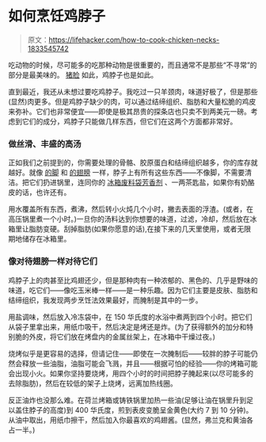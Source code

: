 # 如何烹饪鸡脖子

> 原文：<https://lifehacker.com/how-to-cook-chicken-necks-1833545742>

吃动物的时候，尽可能多的吃那种动物是很重要的，而且通常不是那些“不寻常”的部分是最美味的。 [猪脸](https://skillet.lifehacker.com/will-it-sous-vide-the-head-of-a-pig-1797683697) 如此，鸡脖子也是如此。



直到最近，我还从未想过要吃鸡脖子。我吃过一只羊颈肉，味道好极了，但是那些(显然)肉更多。但是鸡脖子缺少的肉，可以通过结缔组织、脂肪和大量松脆的鸡皮来弥补。它们也非常便宜——即使是极其昂贵的探条店也只卖不到两美元一磅。考虑到它们的成分，鸡脖子只能做几样东西，但它们在这两个方面都非常好。

### 做丝滑、丰盛的高汤

正如我们之前提到的，你需要处理的骨骼、胶原蛋白和结缔组织越多，你的库存就越好。就像 [的脚](https://lifehacker.com/use-chicken-feet-for-the-richest-possible-stock-1824999592) 和 [的翅膀](https://skillet.lifehacker.com/chicken-wings-make-the-richest-broth-imaginable-1787814398) 一样，脖子上有所有这些东西——不像脚，不需要清洁。把它们扔进锅里，连同你的 [冰箱废料袋](https://skillet.lifehacker.com/how-to-make-seafood-stock-out-of-scraps-1823958899)[芳香剂](https://skillet.lifehacker.com/how-to-make-stock-that-isnt-bland-nonsense-1820626531) 、一两茶匙盐，如果你有奶酪皮的话，也许还有。

用水覆盖所有东西，煮沸，然后转小火炖几个小时，撇去表面的浮渣。(或者，在高压锅里煮一个小时。)一旦你的汤料达到你想要的味道，过滤，冷却，然后放在冰箱里让脂肪变硬。刮掉脂肪(如果你愿意的话),在接下来的几天里使用，或者无限期地储存在冰箱里。

### 像对待翅膀一样对待它们

鸡脖子上的肉甚至比鸡翅还少，但是那种肉有一种浓郁的、黑色的、几乎是野味的味道，吃它们——像吃玉米棒一样——是一种乐趣。因为它们主要是皮肤、脂肪和结缔组织，我发现两步烹饪法效果最好，而腌制是其中的一步。

用盐调味，然后放入冷冻袋中，在 150 华氏度的水浴中煮两到四个小时。把它们从袋子里拿出来，用纸巾吸干，然后决定是烤还是炸。(为了获得额外的加分和特别脆的外皮，将它们放在烤盘内的金属丝架上，在冰箱中干燥过夜。)

烧烤似乎是更容易的选择，但请记住——即使在一次腌制后——较胖的脖子可能仍然会释放一些油脂，油脂可能会飞溅，并且——根据可怕的经验——你的烤箱可能会出现小火。如果你坚持要烧烤，用四个小时的时间把脖子腌起来(以尽可能多的去除脂肪)，然后在较低的架子上烧烤，远离加热线圈。

反正油炸也没那么难。在荷兰烤箱或铸铁锅里加热一些油(足够让油在锅里升到足以盖住脖子的高度)到 400 华氏度，煎到表皮变脆呈金黄色(大约 7 到 10 分钟)。从油中取出，用纸巾擦干，然后加入你最喜欢的鸡翅酱。(显然，弗兰克和黄油各占一半。)